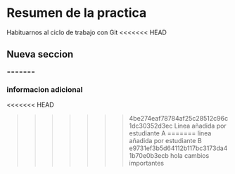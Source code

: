 # Resumen de la practica
Habituarnos al ciclo de trabajo con Git
<<<<<<< HEAD
## Nueva seccion
=======
### informacion adicional
<<<<<<< HEAD
>>>>>>> 4be274eaf78784af25c28512c96c1dc30352d3ec
Linea añadida por estudiante A
=======
linea añadida por estudiante B
>>>>>>> e9731ef3b5d64112b117bc3173da41b70e0b3ecb
hola
cambios importantes
